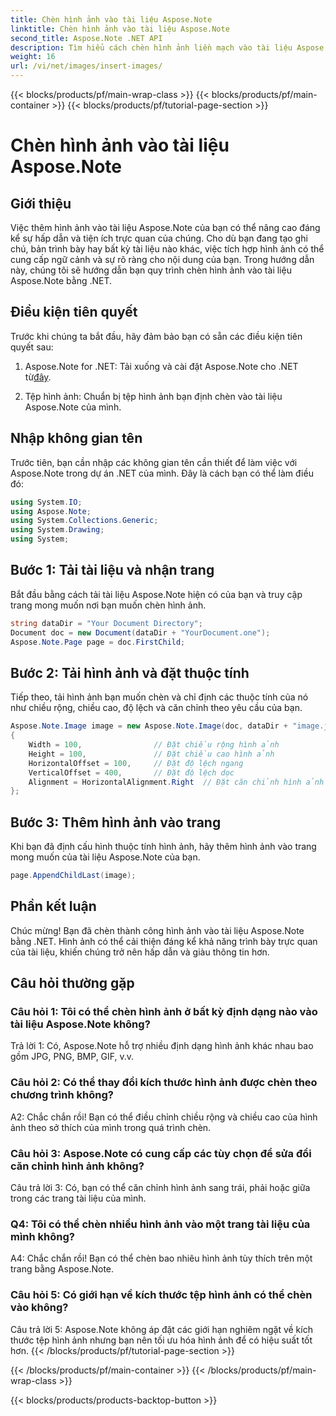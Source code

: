 ```yaml
---
title: Chèn hình ảnh vào tài liệu Aspose.Note
linktitle: Chèn hình ảnh vào tài liệu Aspose.Note
second_title: Aspose.Note .NET API
description: Tìm hiểu cách chèn hình ảnh liền mạch vào tài liệu Aspose.Note bằng .NET để có nội dung trực quan nâng cao. Hãy làm theo hướng dẫn từng bước của chúng tôi để tích hợp dễ dàng.
weight: 16
url: /vi/net/images/insert-images/
---
```


{{< blocks/products/pf/main-wrap-class >}}
{{< blocks/products/pf/main-container >}}
{{< blocks/products/pf/tutorial-page-section >}}

# Chèn hình ảnh vào tài liệu Aspose.Note

## Giới thiệu

Việc thêm hình ảnh vào tài liệu Aspose.Note của bạn có thể nâng cao đáng kể sự hấp dẫn và tiện ích trực quan của chúng. Cho dù bạn đang tạo ghi chú, bản trình bày hay bất kỳ tài liệu nào khác, việc tích hợp hình ảnh có thể cung cấp ngữ cảnh và sự rõ ràng cho nội dung của bạn. Trong hướng dẫn này, chúng tôi sẽ hướng dẫn bạn quy trình chèn hình ảnh vào tài liệu Aspose.Note bằng .NET.

## Điều kiện tiên quyết

Trước khi chúng ta bắt đầu, hãy đảm bảo bạn có sẵn các điều kiện tiên quyết sau:

1.  Aspose.Note for .NET: Tải xuống và cài đặt Aspose.Note cho .NET từ[đây](https://releases.aspose.com/note/net/).
   
2. Tệp hình ảnh: Chuẩn bị tệp hình ảnh bạn định chèn vào tài liệu Aspose.Note của mình.

## Nhập không gian tên

Trước tiên, bạn cần nhập các không gian tên cần thiết để làm việc với Aspose.Note trong dự án .NET của mình. Đây là cách bạn có thể làm điều đó:

```csharp
using System.IO;
using Aspose.Note;
using System.Collections.Generic;
using System.Drawing;
using System;
```

## Bước 1: Tải tài liệu và nhận trang

Bắt đầu bằng cách tải tài liệu Aspose.Note hiện có của bạn và truy cập trang mong muốn nơi bạn muốn chèn hình ảnh.

```csharp
string dataDir = "Your Document Directory";
Document doc = new Document(dataDir + "YourDocument.one");
Aspose.Note.Page page = doc.FirstChild;
```

## Bước 2: Tải hình ảnh và đặt thuộc tính

Tiếp theo, tải hình ảnh bạn muốn chèn và chỉ định các thuộc tính của nó như chiều rộng, chiều cao, độ lệch và căn chỉnh theo yêu cầu của bạn.

```csharp
Aspose.Note.Image image = new Aspose.Note.Image(doc, dataDir + "image.jpg")
{
    Width = 100,                // Đặt chiều rộng hình ảnh
    Height = 100,               // Đặt chiều cao hình ảnh
    HorizontalOffset = 100,     // Đặt độ lệch ngang
    VerticalOffset = 400,       // Đặt độ lệch dọc
    Alignment = HorizontalAlignment.Right  // Đặt căn chỉnh hình ảnh
};
```

## Bước 3: Thêm hình ảnh vào trang

Khi bạn đã định cấu hình thuộc tính hình ảnh, hãy thêm hình ảnh vào trang mong muốn của tài liệu Aspose.Note của bạn.

```csharp
page.AppendChildLast(image);
```

## Phần kết luận

Chúc mừng! Bạn đã chèn thành công hình ảnh vào tài liệu Aspose.Note bằng .NET. Hình ảnh có thể cải thiện đáng kể khả năng trình bày trực quan của tài liệu, khiến chúng trở nên hấp dẫn và giàu thông tin hơn.

## Câu hỏi thường gặp

### Câu hỏi 1: Tôi có thể chèn hình ảnh ở bất kỳ định dạng nào vào tài liệu Aspose.Note không?

Trả lời 1: Có, Aspose.Note hỗ trợ nhiều định dạng hình ảnh khác nhau bao gồm JPG, PNG, BMP, GIF, v.v.

### Câu hỏi 2: Có thể thay đổi kích thước hình ảnh được chèn theo chương trình không?

A2: Chắc chắn rồi! Bạn có thể điều chỉnh chiều rộng và chiều cao của hình ảnh theo sở thích của mình trong quá trình chèn.

### Câu hỏi 3: Aspose.Note có cung cấp các tùy chọn để sửa đổi căn chỉnh hình ảnh không?

Câu trả lời 3: Có, bạn có thể căn chỉnh hình ảnh sang trái, phải hoặc giữa trong các trang tài liệu của mình.

### Q4: Tôi có thể chèn nhiều hình ảnh vào một trang tài liệu của mình không?

A4: Chắc chắn rồi! Bạn có thể chèn bao nhiêu hình ảnh tùy thích trên một trang bằng Aspose.Note.

### Câu hỏi 5: Có giới hạn về kích thước tệp hình ảnh có thể chèn vào không?

Câu trả lời 5: Aspose.Note không áp đặt các giới hạn nghiêm ngặt về kích thước tệp hình ảnh nhưng bạn nên tối ưu hóa hình ảnh để có hiệu suất tốt hơn.
{{< /blocks/products/pf/tutorial-page-section >}}

{{< /blocks/products/pf/main-container >}}
{{< /blocks/products/pf/main-wrap-class >}}

{{< blocks/products/products-backtop-button >}}
